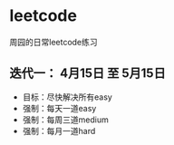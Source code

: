 # leetcode
周园的日常leetcode练习


## 迭代一： 4月15日 至 5月15日
- 目标：尽快解决所有easy
- 强制：每天一道easy
- 强制：每周三道medium
- 强制：每月一道hard
